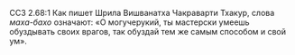 ССЗ 2.68:1	Как пишет Шрила Вишванатха Чакраварти Тхакур, слова _маха-бахо_ означают: «О могучерукий, ты мастерски умеешь обуздывать своих врагов, так обуздай тем же самым способом и свой ум».